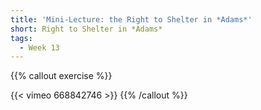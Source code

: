 ```yaml
---
title: 'Mini-Lecture: the Right to Shelter in *Adams*'
short: Right to Shelter in *Adams*
tags:
  - Week 13
---
```


{{% callout exercise %}} 

{{< vimeo 668842746 >}}
{{% /callout %}}
